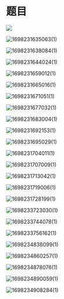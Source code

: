 # 题目

![](images\1698231626206(1).png)

![1698231635063(1)](images\1698231635063(1).png)

![1698231638084(1)](images\1698231638084(1).png)

![1698231644024(1)](images\1698231644024(1).png)

![1698231659012(1)](images\1698231659012(1).png)

![1698231665016(1)](images\1698231665016(1).png)

![1698231671051(1)](images\1698231671051(1).png)

![1698231677032(1)](images\1698231677032(1).png)

![1698231683004(1)](images\1698231683004(1).png)

![1698231692153(1)](images\1698231692153(1).png)

![1698231695029(1)](C:\Users\ql\Blog\存一些暂时不想放上去的资料\docs1\笔经\吉比特雷霆\images\1698231695029(1).png)

![1698231704011(1)](C:\Users\ql\Blog\存一些暂时不想放上去的资料\docs1\笔经\吉比特雷霆\images\1698231704011(1).png)

![1698231707009(1)](C:\Users\ql\Blog\存一些暂时不想放上去的资料\docs1\笔经\吉比特雷霆\images\1698231707009(1).png)

![1698231713042(1)](C:\Users\ql\Blog\存一些暂时不想放上去的资料\docs1\笔经\吉比特雷霆\images\1698231713042(1).png)

![1698231719006(1)](C:\Users\ql\Blog\存一些暂时不想放上去的资料\docs1\笔经\吉比特雷霆\images\1698231719006(1).png)

![1698231728199(1)](C:\Users\ql\Blog\存一些暂时不想放上去的资料\docs1\笔经\吉比特雷霆\images\1698231728199(1).png)

![1698233723030(1)](C:\Users\ql\Blog\存一些暂时不想放上去的资料\docs1\笔经\吉比特雷霆\images\1698233723030(1).png)

![1698233744078(1)](C:\Users\ql\Blog\存一些暂时不想放上去的资料\docs1\笔经\吉比特雷霆\images\1698233744078(1).png)

![1698233756162(1)](C:\Users\ql\Blog\存一些暂时不想放上去的资料\docs1\笔经\吉比特雷霆\images\1698233756162(1).png)

![1698234836099(1)](C:\Users\ql\Blog\存一些暂时不想放上去的资料\docs1\笔经\吉比特雷霆\images\1698234836099(1).png)

![1698234860257(1)](images\1698234860257(1).png)

![1698234878076(1)](C:\Users\ql\Blog\存一些暂时不想放上去的资料\docs1\笔经\吉比特雷霆\images\1698234878076(1).png)

![1698234890059(1)](C:\Users\ql\Blog\存一些暂时不想放上去的资料\docs1\笔经\吉比特雷霆\images\1698234890059(1).png)

![1698234908284(1)](C:\Users\ql\Blog\存一些暂时不想放上去的资料\docs1\笔经\吉比特雷霆\images\1698234908284(1).png)